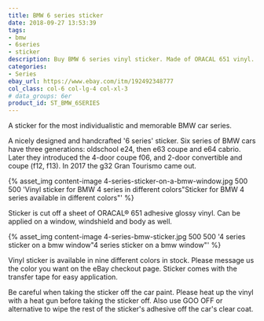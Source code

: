 ```yaml
---
title: BMW 6 series sticker
date: 2018-09-27 13:53:39
tags:
- bmw
- 6series
- sticker
description: Buy BMW 6 series vinyl sticker. Made of ORACAL 651 vinyl. Available in different colors.
categories:
- Series
ebay_url: https://www.ebay.com/itm/192492348777
col_class: col-6 col-lg-4 col-xl-3
# data_groups: 6er
product_id:	ST_BMW_6SERIES
---
```


A sticker for the most individualistic and memorable BMW car series.

<!-- more -->
<!-- {% asset_img content-image bmw-6-series-sticker.jpg 500 500 'BMW 6 series 6er vinyl sticker"BMW 6 series 6er vinyl sticker"' %} -->

A nicely designed and handcrafted '6 series' sticker. Six series of BMW cars have three generations: oldschool e24, then e63 coupe and e64 cabrio. Later they introduced the 4-door coupe f06, and 2-door convertible and coupe (f12, f13). In 2017 the g32 Gran Tourismo came out.

{% asset_img content-image 4-series-sticker-on-a-bmw-window.jpg 500 500 'Vinyl sticker for BMW 4 series in different colors"Sticker for BMW 4 series available in different colors"' %}

Sticker is cut off a sheet of ORACAL® 651 adhesive glossy vinyl. Can be applied on a window, windshield and body as well.

{% asset_img content-image 4-series-bmw-sticker.jpg 500 500 '4 series sticker on a bmw window"4 series sticker on a bmw window"' %}

Vinyl sticker is available in nine different colors in stock. Please message us the color you want on the eBay checkout page. Sticker comes with the transfer tape for easy application.

Be careful when taking the sticker off the car paint. Please heat up the vinyl with a heat gun before taking the sticker off. Also use GOO OFF or alternative to wipe the rest of the sticker's adhesive off the car's clear coat.

